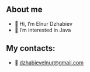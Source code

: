 ## About me
- 👋 Hi, I’m Elnur Dzhabiev
- 👀 I’m interested in Java
## My contacts:
- :email: dzhabievelnur@gmail.com    

<!---
ElnurDzhabiev/ElnurDzhabiev is a ✨ special ✨ repository because its `README.md` (this file) appears on your GitHub profile.
You can click the Preview link to take a look at your changes.
--->
